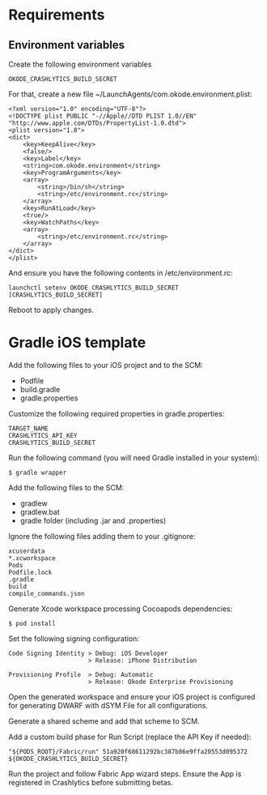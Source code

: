 Requirements
============

Environment variables
---------------------

Create the following environment variables

    OKODE_CRASHLYTICS_BUILD_SECRET

For that, create a new file ~/LaunchAgents/com.okode.environment.plist:

    <?xml version="1.0" encoding="UTF-8"?>
    <!DOCTYPE plist PUBLIC "-//Apple//DTD PLIST 1.0//EN" "http://www.apple.com/DTDs/PropertyList-1.0.dtd">
    <plist version="1.0">
    <dict>
        <key>KeepAlive</key>
        <false/>
        <key>Label</key>
        <string>com.okode.environment</string>
        <key>ProgramArguments</key>
        <array>
            <string>/bin/sh</string>
            <string>/etc/environment.rc</string>
        </array>
        <key>RunAtLoad</key>
        <true/>
        <key>WatchPaths</key>
        <array>
            <string>/etc/environment.rc</string>
        </array>
    </dict>
    </plist>

And ensure you have the following contents in /etc/environment.rc:

    launchctl setenv OKODE_CRASHLYTICS_BUILD_SECRET [CRASHLYTICS_BUILD_SECRET]

Reboot to apply changes.

Gradle iOS template
===================

Add the following files to your iOS project and to the SCM:

* Podfile
* build.gradle
* gradle.properties

Customize the following required properties in gradle.properties:

    TARGET_NAME
    CRASHLYTICS_API_KEY
    CRASHLYTICS_BUILD_SECRET

Run the following command (you will need Gradle installed in your system):

    $ gradle wrapper

Add the following files to the SCM:

* gradlew
* gradlew.bat
* gradle folder (including .jar and .properties)

Ignore the following files adding them to your .gitignore:

    xcuserdata
    *.xcworkspace
    Pods
    Podfile.lock
    .gradle
    build
    compile_commands.json

Generate Xcode workspace processing Cocoapods dependencies:

    $ pod install

Set the following signing configuration:

    Code Signing Identity > Debug: iOS Developer
                          > Release: iPhone Distribution
    
    Provisioning Profile  > Debug: Automatic
                          > Release: Okode Enterprise Provisioning

Open the generated workspace and ensure your iOS project is configured
for generating DWARF with dSYM File for all configurations.

Generate a shared scheme and add that scheme to SCM.

Add a custom build phase for Run Script (replace the API Key if needed):

    "${PODS_ROOT}/Fabric/run" 51a920f68611292bc387b86e9ffa20553d095372 ${OKODE_CRASHLYTICS_BUILD_SECRET}

Run the project and follow Fabric App wizard steps. Ensure the App is registered in Crashlytics before
submitting betas.
